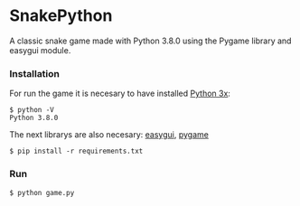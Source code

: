 # SnakePython
A classic snake game made with Python 3.8.0 using the Pygame library and easygui module.


### Installation
For run the game it is necesary to have installed [Python 3x](https://www.python.org/downloads/):

    $ python -V
    Python 3.8.0

The next librarys are also necesary: [easygui](https://pypi.org/project/easygui/), [pygame](https://www.pygame.org/news)
 
    $ pip install -r requirements.txt

### Run

    $ python game.py 
